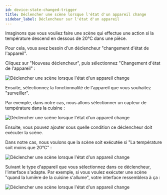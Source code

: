 ```yaml
---
id: device-state-changed-trigger
title: Déclencher une scène lorsque l'état d'un appareil change
sidebar_label: Déclencheur sur l'état d'un appareil
---
```


Imaginons que vous vouliez faire une scène qui effectue une action si la température descend en dessous de 20°C dans une pièce.

Pour cela, vous avez besoin d'un déclencheur "changement d'état de l'appareil".

Cliquez sur "Nouveau déclencheur", puis sélectionnez "Changement d'état de l'appareil" :

![Déclencher une scène lorsque l'état d'un appareil change](/fr/img/docs/scenes/device-state-changed-trigger/device-state-changed-trigger-1.jpg)

Ensuite, sélectionnez la fonctionnalité de l'appareil que vous souhaitez "surveiller".

Par exemple, dans notre cas, nous allons sélectionner un capteur de température dans la cuisine :

![Déclencher une scène lorsque l'état d'un appareil change](/fr/img/docs/scenes/device-state-changed-trigger/device-state-changed-trigger-2.jpg)

Ensuite, vous pouvez ajouter sous quelle condition ce déclencheur doit exécuter la scène.

Dans notre cas, nous voulons que la scène soit exécutée si "La température soit moins que 20°C" :

![Déclencher une scène lorsque l'état d'un appareil change](/fr/img/docs/scenes/device-state-changed-trigger/device-state-changed-trigger-3.jpg)

Suivant le type d'appareil que vous sélectionnez dans ce déclencheur, l'interface s'adapte. Par exemple, si vous voulez exécuter une scène "quand la lumière de la cuisine s'allume", votre interface ressemblera à ça :

![Déclencher une scène lorsque l'état d'un appareil change](/fr/img/docs/scenes/device-state-changed-trigger/device-state-changed-trigger-4.jpg)
